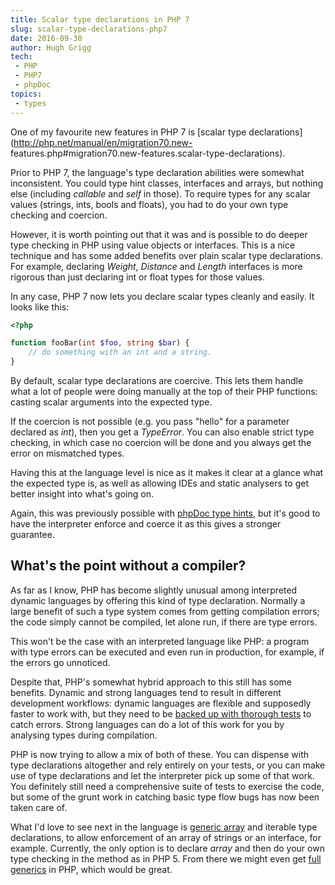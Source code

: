 ```yaml
---
title: Scalar type declarations in PHP 7
slug: scalar-type-declarations-php7
date: 2016-09-30
author: Hugh Grigg
tech:
 - PHP
 - PHP7
 - phpDoc
topics:
 - types
---
```


One of my favourite new features in PHP 7 is [scalar type
declarations](http://php.net/manual/en/migration70.new-
features.php#migration70.new-features.scalar-type-declarations).

Prior to PHP 7, the language's type declaration abilities were somewhat
inconsistent. You could type hint classes, interfaces and arrays, but nothing
else (including _callable_ and _self_ in those). To require types for any scalar
values (strings, ints, bools and floats), you had to do your own type checking
and coercion.

However, it is worth pointing out that it was and is possible to do deeper type
checking in PHP using value objects or interfaces. This is a nice technique and
has some added benefits over plain scalar type declarations. For example,
declaring _Weight_, _Distance_ and _Length_ interfaces is more rigorous than
just declaring int or float types for those values.

In any case, PHP 7 now lets you declare scalar types cleanly and easily. It
looks like this:

```php
<?php

function fooBar(int $foo, string $bar) {
	// do something with an int and a string.
}
```

By default, scalar type declarations are coercive. This lets them handle what a
lot of people were doing manually at the top of their PHP functions: casting
scalar arguments into the expected type.

If the coercion is not possible (e.g. you pass "hello" for a parameter declared
as _int_), then you get a _TypeError_. You can also enable strict type checking,
in which case no coercion will be done and you always get the error on
mismatched types.

Having this at the language level is nice as it makes it clear at a glance what
the expected type is, as well as allowing IDEs and static analysers to get
better insight into what's going on.

Again, this was previously possible with [phpDoc type
hints](https://phpdoc.org/docs/latest/references/phpdoc/tags/param.html), but
it's good to have the interpreter enforce and coerce it as this gives a stronger
guarantee.

## What's the point without a compiler?

As far as I know, PHP has become slightly unusual among interpreted dynamic
languages by offering this kind of type declaration. Normally a large benefit of
such a type system comes from getting compilation errors; the code simply cannot
be compiled, let alone run, if there are type errors.

This won't be the case with an interpreted language like PHP: a program with
type errors can be executed and even run in production, for example, if the
errors go unnoticed.

Despite that, PHP's somewhat hybrid approach to this still has some benefits.
Dynamic and strong languages tend to result in different development workflows:
dynamic languages are flexible and supposedly faster to work with, but they need
to be [backed up with thorough
tests](http://c2.com/cgi/wiki?DesignByContractAssertionsVsUnitTestsVsTypes) to
catch errors. Strong languages can do a lot of this work for you by analysing
types during compilation.

PHP is now trying to allow a mix of both of these. You can dispense with type
declarations altogether and rely entirely on your tests, or you can make use of
type declarations and let the interpreter pick up some of that work. You
definitely still need a comprehensive suite of tests to exercise the code, but
some of the grunt work in catching basic type flow bugs has now been taken care
of.

What I'd love to see next in the language is [generic
array](https://wiki.php.net/rfc/generic-arrays) and iterable type declarations,
to allow enforcement of an array of strings or an interface, for example.
Currently, the only option is to declare _array_ and then do your own type
checking in the method as in PHP 5. From there we might even get [full
generics](https://wiki.php.net/rfc/generics) in PHP, which would be great.
